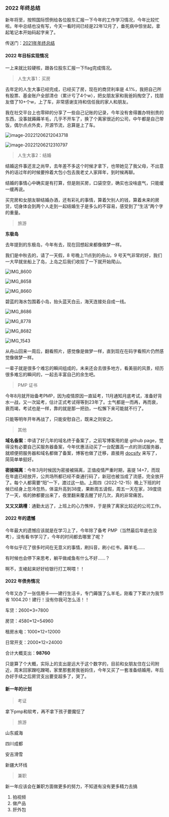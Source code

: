 


### 2022 年终总结

新年将至，按照国际惯例给各位股东汇报一下今年的工作学习情况，今年比较忙啦。年中总结也没有写，今天一看时间已经是22年12月了，垂死病中惊坐起，拿起笔记本开始码起字来了。

传送门：[2021年年终总结](https://fishpi.cn/article/1639884729915)

#### 2022 年目标实现情况

一上来就比较硬核，跟各位股东汇报一下flag完成情况。

> 人生大事1：买房

去年定的人生大事已经完成，已经买了房，现在的商贷利率是 4.1%，我把自己所有股票、基金账户全部清仓（累计亏了4个w），把女朋友家和我爸妈掏空了，找朋友借了10+个w，上了车，非常感谢支持和信任我的家人和朋友。

我在社交平台上也零碎的分享了一些自己记账的记录，今年没有舍得置办特别贵的东西，没事就薅薅羊毛，几乎不开车了，换了个离家很近的公司，中午都是自己带饭，偶尔点点外卖，开源节流，总算是上了车。



![image-20221206212043718](..\image\image-20221206212043718.png  ':size=30%')

![image-20221206212310797](..\image\image-20221206212310797.png  ':size=30%')



> 人生大事2：结婚

结婚这件事还言之尚早，去年差不多这个时候才拿下，也带她见了我父母，不出意外的话过年的时候要拎着大包小包去我老丈人家拜年，到时候再聊。

结婚的事情心中确实是有打算，但是刚买房，口袋空空，确实也没啥底气，只能缓一缓再说。

买完房和女朋友聊结婚办酒，还有彩礼的事情，算着欠别人的钱，算着未来的房贷，切身体会到两个人走到一起结婚生子是多么的不容易，感受到了“生活”两个字的重量。



> 旅游

**东极岛**

去年提到的东极岛，今年有去，现在回想起来都像做梦一样。

我们是中秋去的，请了一天假，8 号晚上11点到的舟山，9 号天气非常的好，我们一大早就坐船上了岛，上岛之后我们收拾了一下就开始爬山。


![IMG_8600](..\image\IMG_8600.JPG  ':size=30%')

![IMG_8658](..\image\IMG_8658.JPG  ':size=30%')

![IMG_8660](..\image\IMG_8660.JPG  ':size=30%')


碧蓝的海水包围着小岛，抬头蓝天白云，海天连接处自成一线。

![IMG_8686](..\image\IMG_8686.JPG  ':size=30%')

![IMG_8778](..\image\IMG_8778.JPG  ':size=30%')

![IMG_8682](..\image\IMG_8682.JPG  ':size=30%')

![IMG_1543](..\image\IMG_1543.JPG  ':size=30%')


从舟山回来一周后，翻看照片，感觉像是做梦一样，直到现在在码字看照片仍然感觉像做梦一样。

一辈子就是很多个难忘的瞬间组成的，未来还会去很多地方，看美丽的风景，经历很多难忘的瞬间的，一起去丰富自己的余生吧。



> PMP 证书

今年8月就开始备考PMP，因为疫情原因一直延考，11月通知月底考试，准备好背水一战，又一次延考，估计正式考试得等到23年了。士气都是一而再，再而衰，衰而竭，考试也是一样，靠的就是那一把劲，一松懈下来可能就不行了。

只能等明年开年再战了，只能安慰自己，既来之则安之。



> 其他

**域名备案**：申请了好几年的域名终于备案了，之前写博客用的是 github page，觉得没有必要自己买服务器备案，今年优惠活动买了一台配置高一点的测试服务器，就顺便把服务器和域名都做了备案，博客也做了迁移，直接用 [docsify](https://docsify.js.org/#/zh-cn/) 来写了，简简单单挺好。

**密接隔离**：今年3月时候因为密接被隔离，正值疫情严重时期，喜提 14+7，而现在年底已经放开，公共场所都已经不查通行码了，新冠也被当成了流感，完全放开了。每个人都需要“阳”一下，渡过这一劫。上周四（2022-12-15）晚上下班的时候已经身上忽冷忽热，体温升高到38度，果断周五请假，周五一天在家，39度烧了一天，咳的肺都要出来了，夜里翻来覆去醒了好几次，真的非常痛苦。

**又又又跳槽**：通勤太远了，上班上的心力憔悴，于是换了离家比较近的公司工作。



#### 2022 年的遗憾

今年最大的遗憾应该就是在学习上了，今年除了备考 PMP（当然最后年底也没考），没有看书学习了，今年的时间都去哪里了呢？

今年似乎花了很多时间在无意义的事情，刷抖音，刷小红书，薅羊毛……

有时候也会停下来思考，躺平做咸鱼有什么不好……？

啊不，支棱起来好好给银行打工啊喂！！



#### 2022 年债务情况

今年又办了一张信用卡——建行生活卡，专门薅饿了么羊毛，刚看了下累计为我节省 1004.20！建行！没有你我可怎么活！！

车贷：2600*3=7800

房贷：4580*12=54960

租房水电：1000*12=12000

日常开支：2000*12=24000

合计大概支出：**98760**

只是算了个大概，实际上的支出是远大于这个数字的，目前和女朋友住在公司附近，周末回家蹭吃蹭喝，家里那套房我爸妈住，今年又买了一套准备结婚用，年后办好手续之后房贷支出要变超多了，哭了。



#### 新一年的计划

> 考证

拿下pmp和软考，再不拿下孩子要魔怔了



> 旅游

山东威海

四川成都

安吉滑雪

新疆大环线



> 兼职

新一年应该会在兼职方面做更多的努力，不知道有没有更多精力去搞

1. 拍视频
2. 做产品
3. 肝外包



